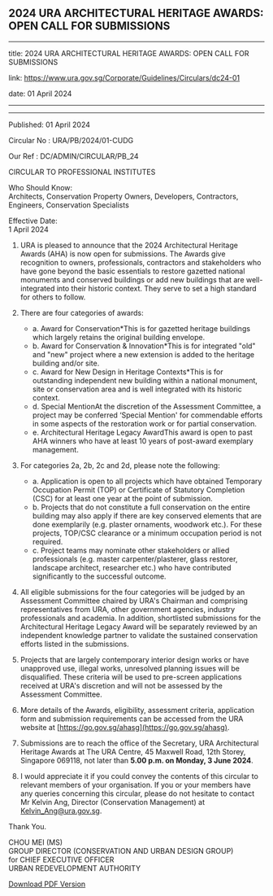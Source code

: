 ## 2024 URA ARCHITECTURAL HERITAGE AWARDS: OPEN CALL FOR SUBMISSIONS

---

title: 2024 URA ARCHITECTURAL HERITAGE AWARDS: OPEN CALL FOR SUBMISSIONS

link: https://www.ura.gov.sg/Corporate/Guidelines/Circulars/dc24-01

date: 01 April 2024

---

---

Published: 01 April 2024

Circular No : URA/PB/2024/01-CUDG

Our Ref : DC/ADMIN/CIRCULAR/PB_24

CIRCULAR TO PROFESSIONAL INSTITUTES

Who Should Know:  
Architects, Conservation Property Owners, Developers, Contractors, Engineers, Conservation Specialists

Effective Date:  
1 April 2024

1.  URA is pleased to announce that the 2024 Architectural Heritage Awards (AHA) is now open for submissions. The Awards give recognition to owners, professionals, contractors and stakeholders who have gone beyond the basic essentials to restore gazetted national monuments and conserved buildings or add new buildings that are well-integrated into their historic context. They serve to set a high standard for others to follow.

2.  There are four categories of awards:

    - a. Award for Conservation\*This is for gazetted heritage buildings which largely retains the original building envelope.
    - b. Award for Conservation & Innovation\*This is for integrated "old" and "new" project where a new extension is added to the heritage building and/or site.
    - c. Award for New Design in Heritage Contexts\*This is for outstanding independent new building within a national monument, site or conservation area and is well integrated with its historic context.
    - d. Special MentionAt the discretion of the Assessment Committee, a project may be conferred ‘Special Mention' for commendable efforts in some aspects of the restoration work or for partial conservation.
    - e. Architectural Heritage Legacy AwardThis award is open to past AHA winners who have at least 10 years of post-award exemplary management.

3.  For categories 2a, 2b, 2c and 2d, please note the following:

    - a. Application is open to all projects which have obtained Temporary Occupation Permit (TOP) or Certificate of Statutory Completion (CSC) for at least one year at the point of submission.
    - b. Projects that do not constitute a full conservation on the entire building may also apply if there are key conserved elements that are done exemplarily (e.g. plaster ornaments, woodwork etc.). For these projects, TOP/CSC clearance or a minimum occupation period is not required.
    - c. Project teams may nominate other stakeholders or allied professionals (e.g. master carpenter/plasterer, glass restorer, landscape architect, researcher etc.) who have contributed significantly to the successful outcome.

4.  All eligible submissions for the four categories will be judged by an Assessment Committee chaired by URA's Chairman and comprising representatives from URA, other government agencies, industry professionals and academia. In addition, shortlisted submissions for the Architectural Heritage Legacy Award will be separately reviewed by an independent knowledge partner to validate the sustained conservation efforts listed in the submissions.

5.  Projects that are largely contemporary interior design works or have unapproved use, illegal works, unresolved planning issues will be disqualified. These criteria will be used to pre-screen applications received at URA's discretion and will not be assessed by the Assessment Committee.

6.  More details of the Awards, eligibility, assessment criteria, application form and submission requirements can be accessed from the URA website at [https://go.gov.sg/ahasg](https://go.gov.sg/ahasg).

7.  Submissions are to reach the office of the Secretary, URA Architectural Heritage Awards at The URA Centre, 45 Maxwell Road, 12th Storey, Singapore 069118, not later than **5.00 p.m. on Monday, 3 June 2024**.

8.  I would appreciate it if you could convey the contents of this circular to relevant members of your organisation. If you or your members have any queries concerning this circular, please do not hesitate to contact Mr Kelvin Ang, Director (Conservation Management) at [Kelvin_Ang@ura.gov.sg](https://www.ura.gov.sgmailto:Kelvin_Ang@ura.gov.sg).

Thank You.

CHOU MEI (MS)  
GROUP DIRECTOR (CONSERVATION AND URBAN DESIGN GROUP)  
for CHIEF EXECUTIVE OFFICER  
URBAN REDEVELOPMENT AUTHORITY

[Download PDF Version](https://www.ura.gov.sg/services/download_file.aspx?f={397317BC-EE3F-4917-AE00-86E2893118B9})
